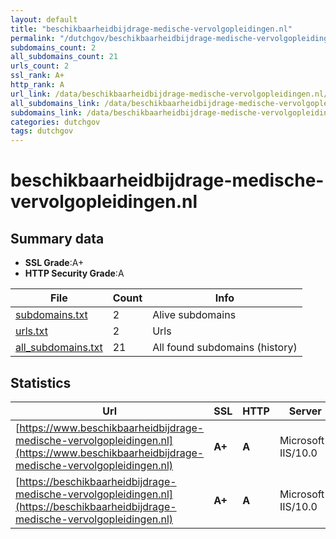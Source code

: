 ```yaml
---
layout: default
title: "beschikbaarheidbijdrage-medische-vervolgopleidingen.nl"
permalink: "/dutchgov/beschikbaarheidbijdrage-medische-vervolgopleidingen.nl.html"
subdomains_count: 2
all_subdomains_count: 21
urls_count: 2
ssl_rank: A+
http_rank: A
url_link: /data/beschikbaarheidbijdrage-medische-vervolgopleidingen.nl/urls.txt
all_subdomains_link: /data/beschikbaarheidbijdrage-medische-vervolgopleidingen.nl/all_subdomains.txt
subdomains_link: /data/beschikbaarheidbijdrage-medische-vervolgopleidingen.nl/subdomains.txt
categories: dutchgov
tags: dutchgov
---
```



# beschikbaarheidbijdrage-medische-vervolgopleidingen.nl
## Summary data


 - **SSL Grade**:A+
 - **HTTP Security Grade**:A


| File       | Count | Info |
|------------|-------|------|
|[subdomains.txt](/DutchGovScope/data/beschikbaarheidbijdrage-medische-vervolgopleidingen.nl/subdomains.txt)|2|Alive subdomains|
|[urls.txt](/DutchGovScope/data/beschikbaarheidbijdrage-medische-vervolgopleidingen.nl/urls.txt)|2|Urls|
|[all_subdomains.txt](/DutchGovScope/data/beschikbaarheidbijdrage-medische-vervolgopleidingen.nl/all_subdomains.txt)|21|All found subdomains (history)|


## Statistics


| Url | SSL | HTTP | Server | Cookie | HSTS | CORS | CTO | CSP | XFO | XXP | RP |FP| Tech |Title |
|--------|-------|-------|------|------|------|------|------|------|------|------|------|------|------|------|
|[https://www.beschikbaarheidbijdrage-medische-vervolgopleidingen.nl](https://www.beschikbaarheidbijdrage-medische-vervolgopleidingen.nl)| **A+**| **A**|Microsoft-IIS/10.0| |:white_check_mark: | | |:warning: | :white_check_mark: | :white_check_mark: | :white_check_mark: | |HSTS IIS:10.0 Windows Server|Document Moved|
|[https://beschikbaarheidbijdrage-medische-vervolgopleidingen.nl](https://beschikbaarheidbijdrage-medische-vervolgopleidingen.nl)| **A+**| **A**|Microsoft-IIS/10.0| |:white_check_mark: | | |:warning: | :white_check_mark: | :white_check_mark: | :white_check_mark: | |HSTS IIS:10.0 Windows Server|Document Moved|

